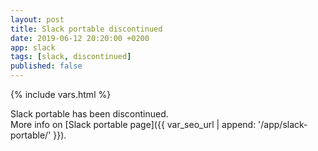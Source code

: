```yaml
---
layout: post
title: Slack portable discontinued
date: 2019-06-12 20:20:00 +0200
app: slack
tags: [slack, discontinued]
published: false
---
```

{% include vars.html %}

Slack portable has been discontinued.<br />
More info on [Slack portable page]({{ var_seo_url | append: '/app/slack-portable/' }}).